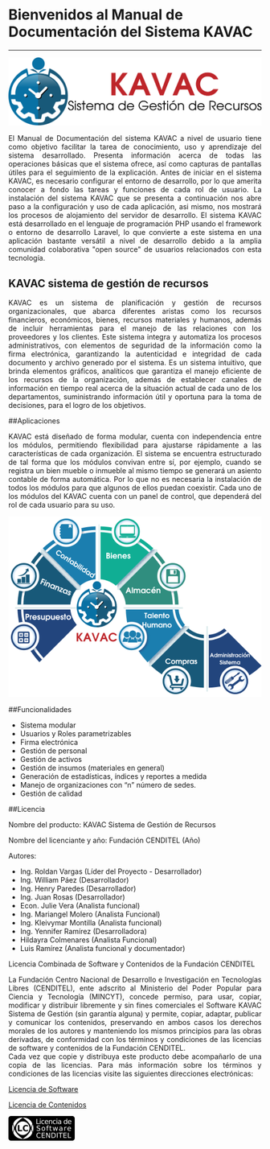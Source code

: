 # Bienvenidos al Manual de Documentación  del Sistema KAVAC
***********************************************************

![Screenshot](img/logokavac.png#imagen)

<div style="text-align: justify;">
El Manual de Documentación del sistema KAVAC a nivel de usuario tiene como objetivo facilitar la tarea de conocimiento, uso y aprendizaje del sistema desarrollado. Presenta información acerca de todas las operaciones básicas que el sistema ofrece, así como capturas de pantallas útiles para el seguimiento de la explicación. Antes de iniciar en el sistema KAVAC, es necesario configurar el entorno de desarrollo, por lo que amerita conocer a fondo las tareas y funciones de cada rol de usuario. La instalación del sistema KAVAC que se presenta a continuación nos abre paso  a la configuración y uso de cada aplicación, asi mismo, nos mostrará los procesos de  alojamiento del servidor de desarrollo. El sistema KAVAC está desarrollado en el lenguaje de programación PHP  usando el framework o entorno de desarrollo Laravel, lo que convierte a este sistema en una aplicación bastante versátil a nivel de desarrollo debido a la amplia comunidad colaborativa "open source" de usuarios relacionados con esta tecnología.
</div>

## KAVAC sistema de gestión de recursos

<div style="text-align: justify;">
  KAVAC es un sistema de planificación y gestión de recursos organizacionales, que abarca diferentes aristas como los recursos financieros, económicos, bienes, recursos materiales y humanos, además de incluir herramientas para el manejo de las relaciones con los proveedores y los clientes.   Este sistema integra y automatiza los procesos administrativos, con elementos de seguridad de la información como la firma electrónica, garantizando la autenticidad e integridad de cada documento y archivo generado por el sistema.    Es un sistema intuitivo, que brinda elementos gráficos, analíticos que garantiza el manejo eficiente de los recursos de la organización, además de establecer canales de información en tiempo real acerca de la situación actual de cada uno de los departamentos, suministrando información útil y oportuna para la toma de decisiones, para el logro de los objetivos.
</div>

##Aplicaciones

<div style="text-align: justify;" >
KAVAC está diseñado de forma modular, cuenta con independencia entre los módulos, permitiendo  flexibilidad para ajustarse rápidamente a las características de cada organización. El sistema se encuentra estructurado de tal forma que los módulos convivan entre sí,  por ejemplo, cuando se registra un bien  mueble o inmueble al mismo tiempo se generará un asiento contable de forma automática. Por lo que no es necesaria la instalación de todos los módulos para que algunos de ellos puedan coexistir.   Cada uno de los módulos del KAVAC cuenta con un panel de control, que dependerá del rol de cada usuario para su uso. 
</div>

![Screenshot](img/infografia-aplicaciones.png#imagen)

##Funcionalidades 

- Sistema modular 
- Usuarios y Roles parametrizables
- Firma electrónica
- Gestión de personal 
- Gestión de activos
- Gestión de insumos (materiales en general)
- Generación de estadísticas, índices y reportes a medida
- Manejo de organizaciones con “n” número de sedes. 
- Gestión de calidad 

##Licencia

Nombre del producto: KAVAC Sistema de Gestión de Recursos

   Nombre del licenciante y año: Fundación CENDITEL (Año)

   Autores: 
   
   - Ing. Roldan Vargas (Líder del Proyecto - Desarrollador)                      
   - Ing. William Páez (Desarrollador)                                             
   - Ing. Henry Paredes (Desarrollador)                                             
   - Ing. Juan Rosas (Desarrollador) 
   - Econ. Julie Vera (Analista funcional) 
   - Ing. Mariangel Molero (Analista Funcional) 
   - Ing. Kleivymar Montilla (Analista funcional) 
   - Ing. Yennifer Ramírez (Desarrolladora)
   - Hildayra Colmenares (Analista Funcional)
   - Luis Ramírez (Analista funcional y documentador)

Licencia Combinada de Software y Contenidos de la Fundación CENDITEL   

<div style="text-align: justify;" >
La Fundación Centro Nacional de Desarrollo e Investigación en Tecnologías Libres (CENDITEL), ente adscrito al Ministerio del Poder Popular para  Ciencia y Tecnología (MINCYT), concede permiso, para usar, copiar, modificar y distribuir libremente y sin fines comerciales el Software KAVAC Sistema de Gestión (sin garantía alguna) y permite, copiar, adaptar, publicar y comunicar los contenidos, preservando en ambos casos los derechos morales de los autores y manteniendo los mismos principios para las obras derivadas, de conformidad con los términos y condiciones de las licencias de software y contenidos de la Fundación CENDITEL.
</div>

<div style="text-align: justify;" >
Cada vez que copie y distribuya este producto debe acompañarlo de una copia de las licencias. Para más información sobre los términos y condiciones de las licencias visite las siguientes direcciones electrónicas:  
</div>

[Licencia de Software]( http://conocimientolibre.cenditel.gob.ve/licencia-de-software-v-1-3/)

[Licencia de Contenidos]( http://conocimientolibre.cenditel.gob.ve/licencias/)

![Screenshot](img/licencia.png)






